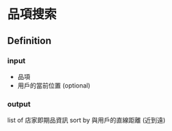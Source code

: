 # 品項搜索

## Definition

### input

- 品項
- 用戶的當前位置 (optional)

### output

list of 店家即期品資訊
sort by 與用戶的直線距離 (近到遠)
